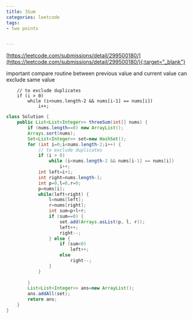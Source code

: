 ```yaml
---
title: 3Sum
categories: leetcode
tags:
- two points


---
```


[https://leetcode.com/submissions/detail/299500180/](https://leetcode.com/submissions/detail/299500180/){:target="_blank"}


important compare routine between previous value and current value
can exclude same value

```
    // to exclude duplicates
    if (i > 0)
        while (i<nums.length-2 && nums[i-1] == nums[i])
            i++; 
```

```java
class Solution {
    public List<List<Integer>> threeSum(int[] nums) {
        if (nums.length==0) new ArrayList();
        Arrays.sort(nums);
        Set<List<Integer>> set=new HashSet();
        for (int i=0;i<nums.length-2;i++) {
            // to exclude duplicates
            if (i > 0)
                while (i<nums.length-2 && nums[i-1] == nums[i])
                    i++; 
            int left=i+1;
            int right=nums.length-1;
            int p=0,l=0,r=0;
            p=nums[i];
            while(left<right) {
                l=nums[left];
                r=nums[right];
                int sum=p+l+r;
                if (sum==0) {
                    set.add(Arrays.asList(p, l, r));
                    left++;
                    right--;
                } else {
                    if (sum<0)
                        left++;
                    else
                        right--;
                }
            }
            
        }
        List<List<Integer>> ans=new ArrayList();
        ans.addAll(set);
        return ans;
    }
}
```